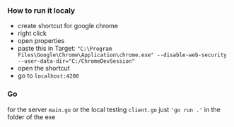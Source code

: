 ### How to run it localy
- create shortcut for google chrome
- right click
- open properties 
- paste this in Target: `"C:\Program Files\Google\Chrome\Application\chrome.exe" --disable-web-security --user-data-dir="C:/ChromeDevSession"`
- open the shortcut 
- go to `localhost:4200`

### Go
for the server `main.go` or the local testing `client.go` 
just `'go run .'` in the folder of the exe



